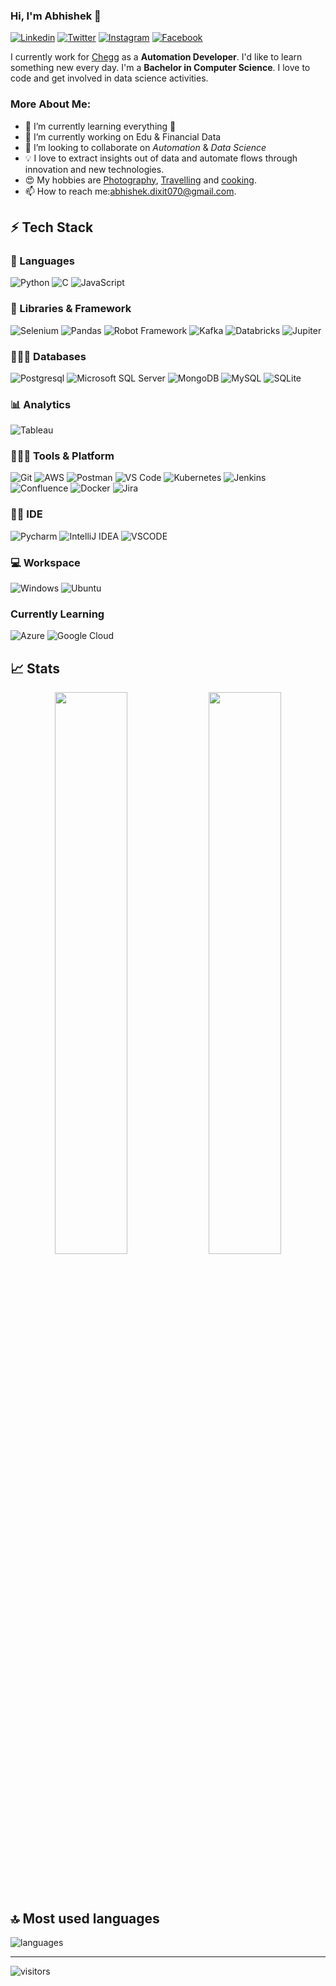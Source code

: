### Hi, I'm Abhishek 👋

[![Linkedin](https://img.shields.io/badge/LinkedIn-0077B5?style=for-the-badge&logo=linkedin&logoColor=white&link=https://www.linkedin.com/in/fallingmeteroid/)](https://www.linkedin.com/in/fallingmeteroid/) 
[![Twitter](https://img.shields.io/badge/Twitter-1DA1F2?style=for-the-badge&logo=twitter&logoColor=white&link=https://twitter.com/Justzz_abhi)](https://twitter.com/Justzz_abhi) 
[![Instagram](https://img.shields.io/badge/Instagram-E4405F?style=for-the-badge&logo=instagram&logoColor=white&link=https://www.instagram.com/explore_with__abhi/?hl=en)](https://www.instagram.com/explore_with__abhi/?hl=en) 
[![Facebook](https://img.shields.io/badge/Facebook-1877F2?style=for-the-badge&logo=facebook&logoColor=white&link=https://www.facebook.com/im.abhifru)](https://www.facebook.com/im.abhifru)

I currently work for [Chegg](https://www.chegg.com/) as a **Automation Developer**. I'd like to learn something new every day. I'm a **Bachelor in Computer Science**. I love to code and get involved in data science activities.

### More About Me:

* 🌱 I’m currently learning everything 🤣
* 🔭 I’m currently working on Edu & Financial Data
* 👯 I’m looking to collaborate on *Automation* & *Data Science*
* 💡 I love to extract insights out of data and automate flows through innovation and new technologies.
* 😍 My hobbies are [Photography](), [Travelling]() and [cooking]().
* 📫 How to reach me:[abhishek.dixit070@gmail.com](mailto:abhishek.dixit070@gmail.com).


## ⚡ Tech Stack

### 🚀 Languages

![Python](https://img.shields.io/badge/Python-FFD43B?style=for-the-badge&logo=python&logoColor=306998)
![C](https://img.shields.io/badge/C-00599C?style=for-the-badge&logo=c&logoColor=white)
![JavaScript](https://img.shields.io/badge/javascript-%23323330.svg?style=for-the-badge&logo=javascript&logoColor=%23F7DF1E) 

### 🧩 Libraries & Framework

![Selenium](https://img.shields.io/badge/Selenium-43B02A?style=for-the-badge&logo=Selenium&logoColor=white) 
![Pandas](https://img.shields.io/badge/Pandas-2C2D72?style=for-the-badge&logo=pandas&logoColor=white)
![Robot Framework](https://img.shields.io/badge/Robot%20Framework-000000?style=for-the-badge&logo=robot-framework&logoColor=white)
![Kafka](https://img.shields.io/badge/Apache_Kafka-231F20?style=for-the-badge&logo=apache-kafka&logoColor=white)
![Databricks](https://img.shields.io/badge/dbt-FF694B?style=for-the-badge&logo=dbt&logoColor=white)
![Jupiter](https://img.shields.io/badge/Jupyter-F37626.svg?&style=for-the-badge&logo=Jupyter&logoColor=white)

### 🧑🏻‍💻 Databases

![Postgresql](https://img.shields.io/badge/PostgreSQL-316192?style=for-the-badge&logo=postgresql&logoColor=white)
![Microsoft SQL Server](https://img.shields.io/badge/Microsoft%20SQL%20Server-CC2927?style=for-the-badge&logo=microsoft%20sql%20server&logoColor=white)
![MongoDB](https://img.shields.io/badge/MongoDB-%234ea94b.svg?style=for-the-badge&logo=mongodb&logoColor=white) 
![MySQL](https://img.shields.io/badge/mysql-%2300f.svg?style=for-the-badge&logo=mysql&logoColor=white) 
![SQLite](https://img.shields.io/badge/sqlite-%2307405e.svg?style=for-the-badge&logo=sqlite&logoColor=white)


### 📊 Analytics 
![Tableau](https://img.shields.io/badge/Tableau-E97627?style=for-the-badge&logo=Tableau&logoColor=white)

### 🧑🏻‍💻 Tools & Platform

![Git](https://img.shields.io/badge/Git-F05032?style=for-the-badge&logo=git&logoColor=white)
![AWS](https://img.shields.io/badge/AWS-%23FF9900.svg?style=for-the-badge&logo=amazon-aws&logoColor=white) 
![Postman](https://img.shields.io/badge/Postman-FF6C37?style=for-the-badge&logo=Postman&logoColor=white)
![VS Code](https://img.shields.io/badge/Visual_Studio_Code-0078D4?style=for-the-badge&logo=visual%20studio%20code&logoColor=white)
![Kubernetes](https://img.shields.io/badge/kubernetes-326ce5.svg?&style=for-the-badge&logo=kubernetes&logoColor=white)
![Jenkins](https://img.shields.io/badge/jenkins-%232C5263.svg?style=for-the-badge&logo=jenkins&logoColor=white)
![Confluence](https://img.shields.io/badge/confluence-%23172BF4.svg?style=for-the-badge&logo=confluence&logoColor=white) 
![Docker](https://img.shields.io/badge/docker-%230db7ed.svg?style=for-the-badge&logo=docker&logoColor=white)
![Jira](https://img.shields.io/badge/jira-%230A0FFF.svg?style=for-the-badge&logo=jira&logoColor=white) 

### 👩‍💻 IDE
![Pycharm](https://img.shields.io/badge/PyCharm-000000.svg?&style=for-the-badge&logo=PyCharm&logoColor=white)
![IntelliJ IDEA](https://img.shields.io/badge/IntelliJ_IDEA-000000.svg?style=for-the-badge&logo=intellij-idea&logoColor=white)
![VSCODE](https://img.shields.io/badge/VSCode-0078D4?style=for-the-badge&logo=visual%20studio%20code&logoColor=white)

### 💻 Workspace

![Windows](https://img.shields.io/badge/Windows-0078D6?style=for-the-badge&logo=windows&logoColor=white)
![Ubuntu](https://img.shields.io/badge/Ubuntu-E95420?style=for-the-badge&logo=ubuntu&logoColor=white)

### Currently Learning

![Azure](https://img.shields.io/badge/azure-%230072C6.svg?style=for-the-badge&logo=azure-devops&logoColor=white) 
![Google Cloud](https://img.shields.io/badge/Google%20Cloud-%234285F4.svg?style=for-the-badge&logo=google-cloud&logoColor=white)

## 📈 Stats

<p align="center">
  <img width="48%" src="https://github-readme-stats.vercel.app/api?username=adixit001&show_icons=true&hide_border=true&theme=radical" />
  <img width="48%" src="https://github-readme-streak-stats.herokuapp.com/?user=adixit001&hide_border=true&theme=radical" />
</p>

<br /><br />

## 🔝 Most used languages

  <img alt="languages" src="https://github-readme-stats.vercel.app/api/top-langs/?username=adixit001&layout=compact&hide_border=true&theme=radical" />

---

![visitors](https://visitor-badge.glitch.me/badge?page_id=adixit001&left_color=green&right_color=red)
